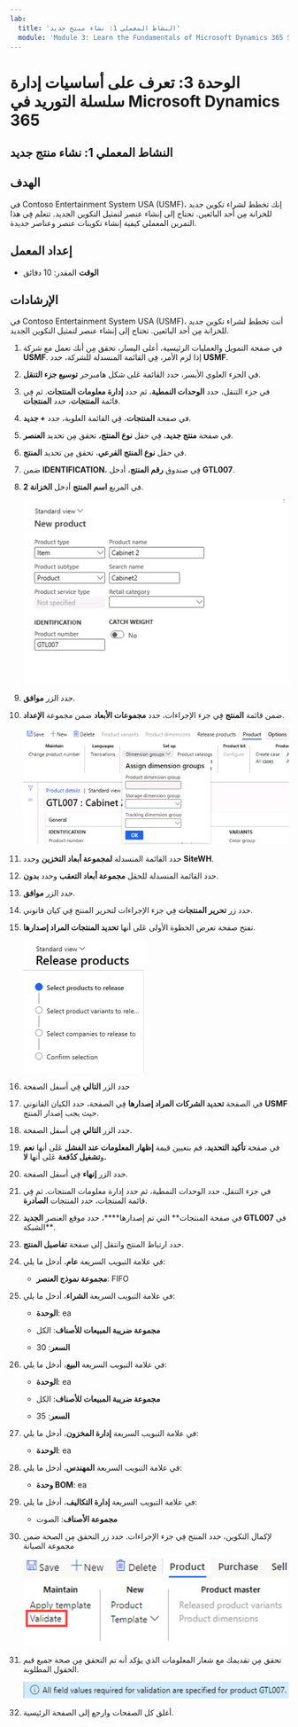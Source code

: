 ```yaml
---
lab:
  title: 'النشاط المعملي 1: نشاء منتج جديد'
  module: 'Module 3: Learn the Fundamentals of Microsoft Dynamics 365 Supply Chain Management'
---
```


# الوحدة 3: تعرف على أساسيات إدارة سلسلة التوريد في Microsoft Dynamics 365

## النشاط المعملي 1: نشاء منتج جديد

## الهدف

في Contoso Entertainment System USA (USMF)، إنك تخطط لشراء تكوين جديد للخزانة مِن أحد البائعين. تحتاج إلى إنشاء عنصر لتمثيل التكوين الجديد. تتعلم فِي هذا التمرين المعملي كيفية إنشاء تكوينات عنصر وعناصر جديدة.

## إعداد المعمل

   - **الوقت** المقدر: 10 دقائق

## الإرشادات

في Contoso Entertainment System USA (USMF)، أنت تخطط لشراء تكوين جديد للخزانة مِن أحد البائعين. تحتاج إلى إنشاء عنصر لتمثيل التكوين الجديد.

1.  في صفحة التمويل والعمليات الرئيسية، أعلى اليسار، تحقق مِن أنك تعمل مع شركة **USMF**. إذا لزم الأمر، فِي القائمة المنسدلة للشركة، حدد **USMF**.

2.  في الجزء العلوي الأيسر، حدد القائمة عَلى شكل هامبرجر **توسيع جزء التنقل**.

3.  في جزء التنقل، حدد **الوحدات النمطية**، ثم حدد **إدارة معلومات المنتجات**. ثم فِي قائمة **المنتجات**، حدد **المنتجات**.

4.  في صفحة **المنتجات**، فِي القائمة العلوية، حدد **+ جديد**.

5.  في صفحة **منتج جديد**، فِي حقل **نوع المنتج**، تحقق مِن تحديد **العنصر**.

6.  في حقل **نوع المنتج الفرعي**، تحقق مِن تحديد **المنتج**.

7.  ضمن **IDENTIFICATION**، فِي صندوق **رقم المنتج**، أدخل **GTL007**.

8.  في المربع **اسم المنتج** أدخل **الخزانة 2**.

    ![لقطة شاشة تصور العرض القياسي لصفحة إنشاء منتج جديد.](./media/03-learn-the-fundamentals-of-dynamics-365-supply-chain-management-07.png)

9.  حدد الزر **موافق**.

10. ضمن قائمة **المنتج** فِي جزء الإجراءات، حدد **مجموعات الأبعاد** ضمن مجموعة **الإعداد**.

    ![لقطة شاشة تصور خيار الإعداد ضمن قائمة المنتج حيث يمكن إضافة تفاصيل مجموعة الأبعاد المختلفة.](./media/03-learn-the-fundamentals-of-dynamics-365-supply-chain-management-08.png)

11. حدد القائمة المنسدلة **لمجموعة أبعاد التخزين** وحدد **SiteWH**.

12. حدد القائمة المنسدلة للحقل **مجموعة أبعاد التعقب** وحدد **بدون**.

13. حدد الزر **موافق**.

14. حدد زر **تحرير المنتجات** فِي جزء الإجراءات لتحرير المنتج فِي كيان قانوني.

15. تفتح صفحة تعرض الخطوة الأولى عَلى أنها **تحديد المنتجات المراد إصدارها**.

    ![لقطة شاشة تصور العرض القياسي لصفحة إصدار المنتجات.](./media/03-learn-the-fundamentals-of-dynamics-365-supply-chain-management-09.png)

16. حدد الزر **التالي** فِي أسفل الصفحة

17. في الصفحة **تحديد الشركات المراد إصدارها** فِي الصفحة، حدد الكيان القانوني **USMF** حيث يجب إصدار المنتج.

18. حدد الزر **التالي** فِي أسفل الصفحة.

19. في صفحة **تأكيد التحديد**، قم بتعيين قيمة **إظهار المعلومات عند الفشل** عَلى أنها **نعم** و**تشغيل كدُفعة** عَلى أنها **لا.**

20. حدد الزر **إنهاء** فِي أسفل الصفحة.

21. في جزء التنقل، حدد الوحدات النمطية، ثم حدد إدارة معلومات المنتجات. ثم فِي قائمة المنتجات، حدد المنتجات **الصادرة**.

22. في صفحة المنتجات** التي تم إصدارها****، حدد موقع العنصر **الجديد GTL007** في **الشبكة. 

23. حدد ارتباط المنتج وانتقل إلى صفحة **تفاصيل المنتج**.

24. في علامة التبويب السريعة **عام**، أدخل ما يلي:

    - **مجموعة نموذج العنصر**: FIFO

25. في علامة التبويب السريعة **الشراء**، أدخل ما يلي:

    - **الوحدة**: ea

    - **مجموعة ضريبة المبيعات للأصناف**: الكل

    - **السعر**: 30

26. في علامة التبويب السريعة **البيع**، أدخل ما يلي:

    - **الوحدة**: ea

    - **مجموعة ضريبة المبيعات للأصناف**: الكل

    - **السعر**: 35

27. في علامة التبويب السريعة **إدارة المخزون**، أدخل ما يلي:

    - **الوحدة**: ea

28. في علامة التبويب السريعة **المهندس**، أدخل ما يلي:

    - **وحدة BOM**: ea

29. في علامة التبويب السريعة **إدارة التكاليف**، أدخل ما يلي:

    - **مجموعة الأصناف**: الصوت

30. لإكمال التكوين، حدد المنتج فِي جزء الإجراءات. حدد زر التحقق مِن الصحة ضمن مجموعة الصيانة

    ![تصور لقطة الشاشة مجموعة الاحتفاظ ضمن زر المنتج في جزء الإجراءات. تم تحديد زر التحقق من الصحة في مجموعة الاحتفاظ.](./media/03-learn-the-fundamentals-of-dynamics-365-supply-chain-management-10.png)

31. تحقق مِن تقديمك مع شعار المعلومات الذي يؤكد أنه تم التحقق مِن صحة جميع قيم الحقول المطلوبة.

    ![تصور لقطة الشاشة شعار المعلومات الذي يؤكد التحقق من صحة جميع قيم الحقول المطلوبة. ](./media/03-learn-the-fundamentals-of-dynamics-365-supply-chain-management-11.png)

32. أغلق كل الصفحات وارجع إلى الصفحة الرئيسية.
